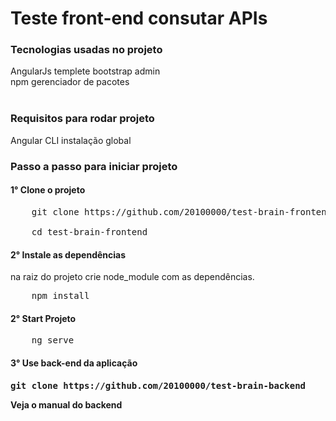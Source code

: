 <h1>Teste front-end consutar APIs</h1>

<h3>Tecnologias usadas no projeto</h3>
AngularJs templete bootstrap admin<br>
npm gerenciador de pacotes </br>
<br/>
<h3>Requisitos para rodar projeto</h3>
Angular CLI instalação global 
<h3>Passo a passo para iniciar projeto 
<h4>1° Clone o projeto</h4> 
<pre>
    git clone https://github.com/20100000/test-brain-frontend.git<br/>
    cd test-brain-frontend
</pre>
<h4>2° Instale as dependências</h4>  
na raiz do projeto
crie node_module com as dependências.<br/>
<pre>
    npm install
</pre>

<h4>2° Start Projeto</h4>  
<pre>
    ng serve
</pre>

<h4>3° Use back-end da aplicação<h4>
<pre>
git clone https://github.com/20100000/test-brain-backend
</pre>
Veja o manual do backend
